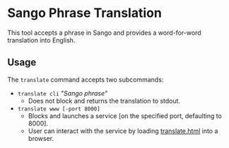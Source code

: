 # Sango Phrase Translation

This tool accepts a phrase in Sango and provides a word-for-word translation into English.

## Usage

The `translate` command accepts two subcommands:

- `translate cli` _"Sango phrase"_
  - Does not block and returns the translation to stdout.
- `translate www [-port 8000]`
  - Blocks and launches a service [on the specified port, defaulting to 8000].
  - User can interact with the service by loading [translate.html](translate.html) into a browser.
